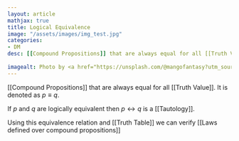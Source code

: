 ```yaml
---
layout: article
mathjax: true
title: Logical Equivalence
image: "/assets/images/img_test.jpg"
categories:
- DM
desc: [[Compound Propositions]] that are always equal for all [[Truth Value]]. It is denoted as $p \equiv q$.
 
imagealt: Photo by <a href="https://unsplash.com/@mangofantasy?utm_source=unsplash&utm_medium=referral&utm_content=creditCopyText">Tim Johnson</a> on <a href="https://unsplash.com/s/photos/logic?utm_source=unsplash&utm_medium=referral&utm_content=creditCopyText">Unsplash</a>
---
```

[[Compound Propositions]] that are always equal for all [[Truth Value]]. It is denoted as $p \equiv q$.

If *p* and *q* are logically equivalent then $p \leftrightarrow q$ is a [[Tautology]].

Using this equivalence relation and [[Truth Table]] we can verify [[Laws defined over compound propositions]]